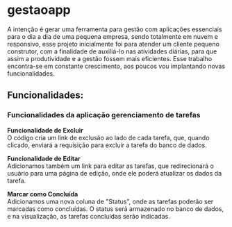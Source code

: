 # gestaoapp
A intenção é gerar uma ferramenta para gestão com aplicações essenciais para o dia a dia de uma pequena empresa, sendo totalmente em nuvem e responsivo, esse projeto inicialmente foi para atender um cliente pequeno construtor, com a finalidade de auxiliá-lo nas atividades diárias, para que assim a produtividade e a gestão fossem mais eficientes. Esse trabalho encontra-se em constante crescimento, aos poucos vou implantando novas funcionalidades. 
## Funcionalidades:
### Funcionalidades da aplicação gerenciamento de tarefas
**Funcionalidade de Excluir**<br>
O código cria um link de exclusão ao lado de cada tarefa, que, quando clicado, enviará a requisição para excluir a tarefa do banco de dados.<br>

**Funcionalidade de Editar**<br>
Adicionamos também um link para editar as tarefas, que redirecionará o usuário para uma página de edição, onde ele poderá atualizar os dados da tarefa.<br>

**Marcar como Concluída**<br>
Adicionamos uma nova coluna de "Status", onde as tarefas poderão ser marcadas como concluídas. O status será armazenado no banco de dados, e na visualização, as tarefas concluídas serão indicadas.

